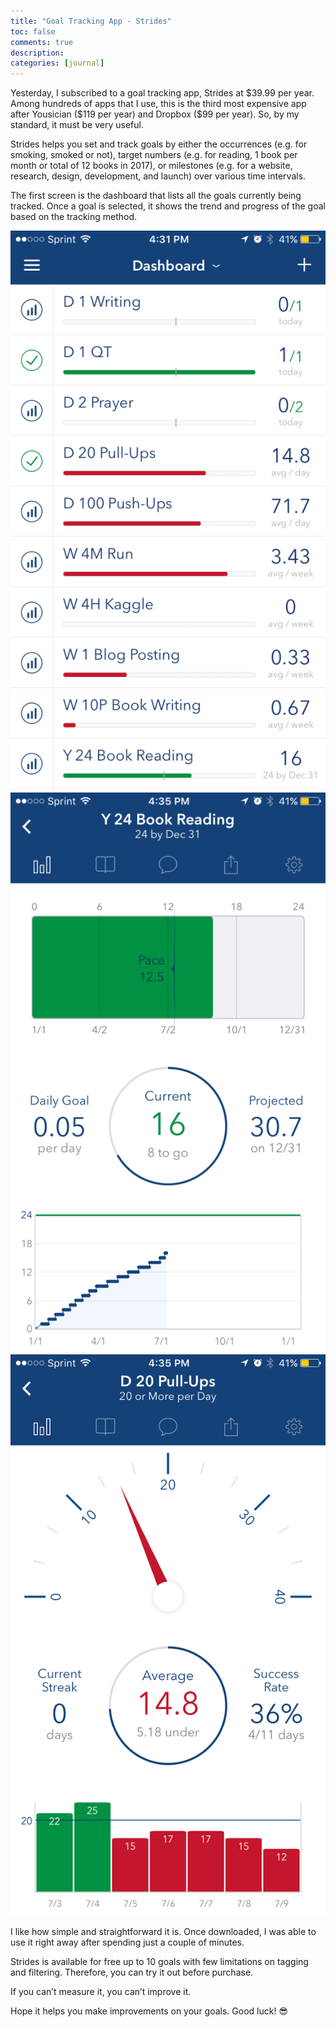 ```yaml
---
title: "Goal Tracking App - Strides"
toc: false
comments: true
description:
categories: [journal]
---
```


Yesterday, I subscribed to a goal tracking app, Strides at \$39.99 per year. Among hundreds of apps that I use, this is the third most expensive app after Yousician (\$119 per year) and Dropbox (\$99 per year). So, by my standard, it must be very useful.

Strides helps you set and track goals by either the occurrences (e.g. for smoking, smoked or not), target numbers (e.g. for reading, 1 book per month or total of 12 books in 2017), or milestones (e.g. for a website, research, design, development, and launch) over various time intervals.

The first screen is the dashboard that lists all the goals currently being tracked. Once a goal is selected, it shows the trend and progress of the goal based on the tracking method.

![](/images/20170710-strides1.png)
![](/images/20170710-strides2.png)
![](/images/20170710-strides3.png)

I like how simple and straightforward it is. Once downloaded, I was able to use it right away after spending just a couple of minutes.

Strides is available for free up to 10 goals with few limitations on tagging and filtering. Therefore, you can try it out before purchase.

If you can’t measure it, you can’t improve it.

Hope it helps you make improvements on your goals. Good luck! 😎